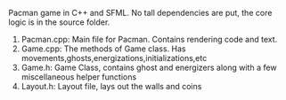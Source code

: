 Pacman game in C++ and SFML. No tall dependencies are put, the core logic is in the source folder.

1. Pacman.cpp: Main file for Pacman. Contains rendering code and text.
2. Game.cpp: The methods of Game class. Has movements,ghosts,energizations,initializations,etc
3. Game.h: Game Class, contains ghost and energizers along with a few miscellaneous helper functions
4. Layout.h: Layout file, lays out the walls and coins
